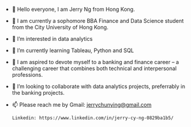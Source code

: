 - 👋 Hello everyone, I am Jerry Ng from Hong Kong. 

- 🏫 I am currently a sophomore BBA Finance and Data Science student from the City University of Hong Kong. 

- 👀 I’m interested in data analytics

- 🌱 I’m currently learning Tableau, Python and SQL 

- 💼 I am aspired to devote myself to a banking and finance career – a challenging career that combines both technical and interpersonal professions. 

- 💞️ I’m looking to collaborate with data analytics projects, preferrably in the banking projects.  

- 📫 Please reach me by 
      Gmail: jerrychunying@gmail.com
      
      Linkedin: https://www.linkedin.com/in/jerry-cy-ng-0829ba1b5/



<!---
jerrycyng/jerrycyng is a ✨ special ✨ repository because its `README.md` (this file) appears on your GitHub profile.
You can click the Preview link to take a look at your changes.
--->
